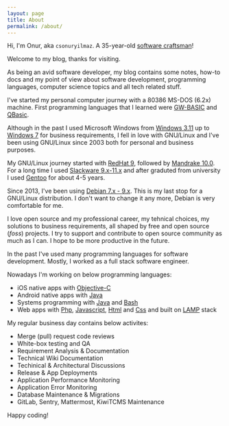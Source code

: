 ```yaml
---
layout: page
title: About
permalink: /about/
---
```


Hi, I'm Onur, aka `csonuryilmaz`. A 35-year-old [software craftsman](https://en.wikipedia.org/wiki/Software_craftsmanship)!

Welcome to my blog, thanks for visiting.

As being an avid software developer, my blog contains some notes, how-to docs and my point of view about software development, programming languages, computer science topics and all tech related stuff.

I've started my personal computer journey with a 80386 MS-DOS (6.2x) machine. First programming languages that I learned were [GW-BASIC](https://en.wikipedia.org/wiki/GW-BASIC) and [QBasic](https://en.wikipedia.org/wiki/QBasic).

Although in the past I used Microsoft Windows from [Windows 3.11](https://en.wikipedia.org/wiki/Windows_3.1x) up to [Windows 7](https://en.wikipedia.org/wiki/Windows_7) for business requirements, I fell in love with GNU/Linux and I've been using GNU/Linux since 2003 both for personal and business purposes.

My GNU/Linux journey started with [RedHat 9](https://en.wikipedia.org/wiki/Red_Hat_Linux), followed by [Mandrake 10.0](https://en.wikipedia.org/wiki/Mandriva_Linux). For a long time I used [Slackware 9.x-11.x](https://en.wikipedia.org/wiki/Slackware) and after graduted from university I used [Gentoo](https://en.wikipedia.org/wiki/Gentoo_Linux) for about 4-5 years.

Since 2013, I've been using [Debian 7.x - 9.x](https://en.wikipedia.org/wiki/Debian). This is my last stop for a GNU/Linux distribution. I don't want to change it any more, Debian is very comfortable for me.

I love open source and my professional career, my tehnical choices, my solutions to business requirements, all shaped by free and open source (_foss_) projects. I try to support and contribute to open source community as much as I can. I hope to be more productive in the future.

In the past I've used many programming languages for software development. Mostly, I worked as a full stack software engineer.

Nowadays I'm working on below programming languages:

- iOS native apps with [Objective-C](https://en.wikipedia.org/wiki/Objective-C)
- Android native apps with [Java](https://en.wikipedia.org/wiki/Java_(programming_language))
- Systems programming with [Java](https://en.wikipedia.org/wiki/Java_(programming_language)) and [Bash](https://en.wikipedia.org/wiki/Bash_(Unix_shell))
- Web apps with [Php](https://en.wikipedia.org/wiki/PHP), [Javascript](https://en.wikipedia.org/wiki/JavaScript), [Html](https://en.wikipedia.org/wiki/HTML) and [Css](https://en.wikipedia.org/wiki/Cascading_Style_Sheets) and built on [LAMP](https://en.wikipedia.org/wiki/LAMP_(software_bundle)) stack

My regular business day contains below activites:

- Merge (pull) request code reviews
- White-box testing and QA
- Requirement Analysis & Documentation
- Technical Wiki Documentation
- Techinical & Architectural Discussions
- Release & App Deployments
- Application Performance Monitoring
- Application Error Monitoring
- Database Maintenance & Migrations
- GitLab, Sentry, Mattermost, KiwiTCMS Maintenance

Happy coding!
